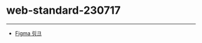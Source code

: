 # web-standard-230717
---

- [Figma 링크](https://www.figma.com/file/drnKoMq26cqig6DWT5RW9B/webstandard2022?type=design&node-id=0%3A1&mode=design&t=MlXUWXoU6ty7dqHa-1)